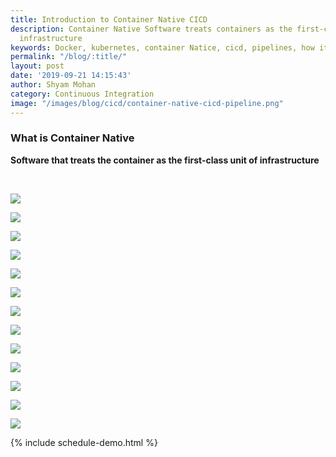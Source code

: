 ```yaml
---
title: Introduction to Container Native CICD
description: Container Native Software treats containers as the first-class unit of
  infrastructure
keywords: Docker, kubernetes, container Natice, cicd, pipelines, how it works, razorops
permalink: "/blog/:title/"
layout: post
date: '2019-09-21 14:15:43'
author: Shyam Mohan
category: Continuous Integration
image: "/images/blog/cicd/container-native-cicd-pipeline.png"
---
```


<h3>What is Container Native</h3>


**Software that treats the container as the first-class unit of infrastructure**

<br>


![](/images/blog/cicd/container-native-cicd-pipeline.png)

![](/images/blog/cicd/what-is-cd-cd.png)

![](/images/blog/cicd/what-is-ci-cd-pipeline.png)

![](/images/blog/cicd/cicd-pipeline-overview.png)

![](/images/blog/cicd/what-is-container-native.png)

![](/images/blog/cicd/container-native-software-development.png)



![](/images/blog/cicd/what-is-docker.png)

![](/images/blog/cicd/what-is-container.png)

![](/images/blog/cicd/what-is-kubernetes.png)

![](/images/blog/cicd/what-is-container-native-cicd.png)

![](/images/blog/cicd/container-native-cicd.png)


![](/images/blog/cicd/what-is-razorops.png)

![](/images/blog/cicd/how-razorops-works.png)


{% include schedule-demo.html %}